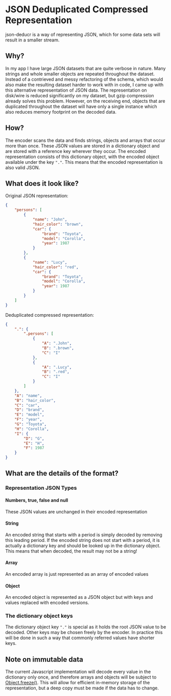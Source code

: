 # JSON Deduplicated Compressed Representation
json-deducr is a way of representing JSON, which for some data sets will result in a smaller stream.
## Why?
In my app I have large JSON datasets that are quite verbose in nature. Many strings and whole smaller objects are repeated throughout the dataset. Instead of a contrieved and messy refactoring of the schema, which would also make the resulting dataset harder to work with in code, I came up with this alternative representation of JSON data. The representation on disk/wire is reduced significantly on my dataset, but gzip compression already solves this problem. However, on the receiving end, objects that are duplicated throughout the dataset will have only a single instance which also reduces memory footprint on the decoded data.
## How?
The encoder scans the data and finds strings, objects and arrays that occur more than once. These JSON values are stored in a dictionary object and are stored with a reference key wherever they occur. The encoded representation consists of this dictionary object, with the encoded object available under the key `"."`. This means that the encoded representation is also valid JSON.
## What does it look like?
Original JSON representation:
```json
{
    "persons": [
        {
            "name": "John",
            "hair_color": "brown",
            "car": {
                "brand": "Toyota",
                "model": "Corolla",
                "year": 1987
            }
        },
        {
            "name": "Lucy",
            "hair_color": "red",
            "car": {
                "brand": "Toyota",
                "model": "Corolla",
                "year": 1987
            }
        }
    ]
}
```
Deduplicated compressed representation:
```json
{
    ".": {
        ".persons": [
            {
                "A": ".John",
                "B": ".brown",
                "C": "I"
            },
            {
                "A": ".Lucy",
                "B": ".red",
                "C": "I"
            }
        ]
    },
    "A": "name",
    "B": "hair_color",
    "C": "car",
    "D": "brand",
    "E": "model",
    "F": "year",
    "G": "Toyota",
    "H": "Corolla",
    "I": {
        "D": "G",
        "E": "H",
        "F": 1987
    }
}
```
## What are the details of the format?
### Representation JSON Types
#### Numbers, true, false and null
These JSON values are unchanged in their encoded representation
#### String
An encoded string that starts with a period is simply decoded by removing this leading period. If the encoded string does not start with a period, it is actually a dictionary key and should be looked up in the dictionary object. This means that when decoded, the result may not be a string!
#### Array
An encoded array is just represented as an array of encoded values
#### Object
An encoded object is represented as a JSON object but with keys and values replaced with encoded versions.
### The dictionary object keys
The dictionary object key `"."` is special as it holds the root JSON value to be decoded. Other keys may be chosen freely by the encoder. In practice this will be done in such a way that commonly referred values have shorter keys.
## Note on immutable data
The current Javascript implementation will decode every value in the dictionary only once, and therefore arrays and objects will be subject to [Object.freeze()](https://developer.mozilla.org/en-US/docs/Web/JavaScript/Reference/Global_Objects/Object/freeze). This will allow for efficient in-memory storage of the representation, but a deep copy must be made if the data has to change.
